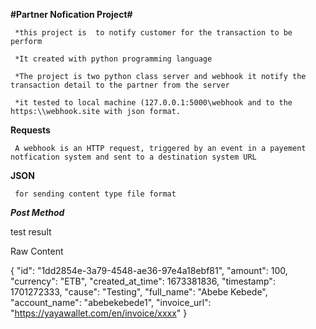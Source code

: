 
**#Partner Nofication Project#**

     *this project is  to notify customer for the transaction to be perform
  
     *It created with python programming language 
   
     *The project is two python class server and webhook it notify the transaction detail to the partner from the server 
     
     *it tested to local machine (127.0.0.1:5000\webhook and to the https:\\webhook.site with json format.
       
****Requests****

     A webhook is an HTTP request, triggered by an event in a payement notfication system and sent to a destination system URL 
    
****JSON****

     for sending content type file format 

***Post Method***

test result 

Raw Content

{
  "id": "1dd2854e-3a79-4548-ae36-97e4a18ebf81",
  "amount": 100,
  "currency": "ETB",
  "created_at_time": 1673381836,
  "timestamp": 1701272333,
  "cause": "Testing",
  "full_name": "Abebe Kebede",
  "account_name": "abebekebede1",
  "invoice_url": "https://yayawallet.com/en/invoice/xxxx"
}



